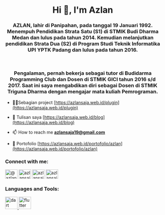 <h1 align="center">Hi 👋, I'm Azlan</h1>
<h3 align="center">AZLAN, lahir di Panipahan, pada tanggal 19 Januari 1992. Menempuh Pendidikan Strata Satu (S1) di STMIK Budi Dharma Medan dan lulus pada tahun 2014. Kemudian melanjutkan pendidikan Strata Dua (S2) di Program Studi Teknik Informatika UPI YPTK Padang dan lulus pada tahun 2016. </h3> <br/>  
<h3 align="center">Pengalaman, pernah bekerja sebagai tutor di Budidarma Programming Club dan Dosen di STMIK GICI tahun 2016 s/d 2017. Saat ini saya mengabdikan diri sebagai Dosen di STMIK Triguna Dharma dengan mengajar mata kuliah Pemrograman.</h3>

- 👨‍💻Sebagian project [https://azlansaja.web.id/plugin](https://azlansaja.web.id/plugin)

- 📝 Tulisan saya [https://azlansaja.web.id/blog](https://azlansaja.web.id/blog)

- 📫 How to reach me **azlansaja19@gmail.com**

- 📄 Portofolio [https://azlansaja.web.id/portofolio/azlan](https://azlansaja.web.id/portofolio/azlan)

<h3 align="left">Connect with me:</h3>
<p align="left">
<a href="https://twitter.com/@azlansaja" target="blank"><img align="center" src="https://raw.githubusercontent.com/rahuldkjain/github-profile-readme-generator/master/src/images/icons/Social/twitter.svg" alt="@azlansaja" height="30" width="40" /></a>
<a href="https://fb.com/azlansaja" target="blank"><img align="center" src="https://raw.githubusercontent.com/rahuldkjain/github-profile-readme-generator/master/src/images/icons/Social/facebook.svg" alt="azlansaja" height="30" width="40" /></a>
<a href="https://instagram.com/azlansaja" target="blank"><img align="center" src="https://raw.githubusercontent.com/rahuldkjain/github-profile-readme-generator/master/src/images/icons/Social/instagram.svg" alt="azlansaja" height="30" width="40" /></a>
<a href="https://www.youtube.com/c/azlansaja" target="blank"><img align="center" src="https://raw.githubusercontent.com/rahuldkjain/github-profile-readme-generator/master/src/images/icons/Social/youtube.svg" alt="azlansaja" height="30" width="40" /></a>
</p>

<h3 align="left">Languages and Tools:</h3>
<p align="left"> <a href="https://dart.dev" target="_blank" rel="noreferrer"> <img src="https://www.vectorlogo.zone/logos/dartlang/dartlang-icon.svg" alt="dart" width="40" height="40"/> </a> <a href="https://flutter.dev" target="_blank" rel="noreferrer"> <img src="https://www.vectorlogo.zone/logos/flutterio/flutterio-icon.svg" alt="flutter" width="40" height="40"/> </a> </p>